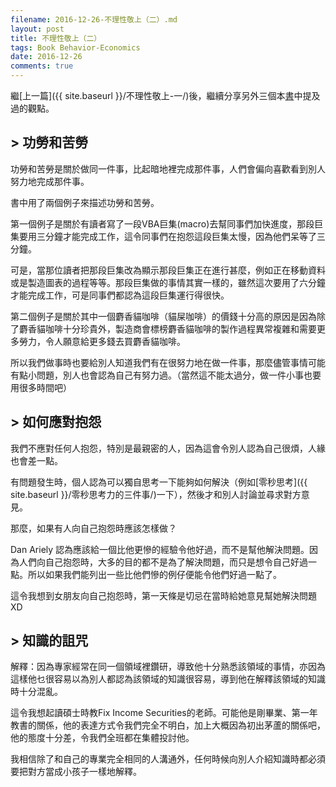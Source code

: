 ```yaml
---
filename: 2016-12-26-不理性敬上（二）.md
layout: post
title: 不理性敬上（二）
tags: Book Behavior-Economics
date: 2016-12-26
comments: true
---
```

繼[上一篇]({{ site.baseurl }}/不理性敬上-一/)後，繼續分享另外三個本[書](http://www.books.com.tw/products/0010704540)中提及過的觀點。

## > 功勞和苦勞

功勞和苦勞是關於做同一件事，比起暗地裡完成那件事，人們會偏向喜歡看到別人努力地完成那件事。

書中用了兩個例子來描述功勞和苦勞。

第一個例子是關於有讀者寫了一段VBA巨集(macro)去幫同事們加快進度，那段巨集要用三分鐘才能完成工作，這令同事們在抱怨這段巨集太慢，因為他們呆等了三分鐘。

可是，當那位讀者把那段巨集改為顯示那段巨集正在進行甚麼，例如正在移動資料或是製造圖表的過程等等。那段巨集做的事情其實一樣的，雖然這次要用了六分鐘才能完成工作，可是同事們都認為這段巨集運行得很快。

第二個例子是關於其中一個麝香貓咖啡（貓屎咖啡）的價錢十分高的原因是因為除了麝香貓咖啡十分珍貴外，製造商會標榜麝香貓咖啡的製作過程異常複雜和需要更多勞力，令人願意給更多錢去買麝香貓咖啡。

所以我們做事時也要給別人知道我們有在很努力地在做一件事，那麼儘管事情可能有點小問題，別人也會認為自己有努力過。（當然這不能太過分，做一件小事也要用很多時間吧）

## > 如何應對抱怨

我們不應對任何人抱怨，特別是最親密的人，因為這會令別人認為自己很煩，人緣也會差一點。

有問題發生時，個人認為可以獨自思考一下能夠如何解決（例如[零秒思考]({{ site.baseurl }}/零秒思考力的三件事/)一下），然後才和別人討論並尋求對方意見。

那麼，如果有人向自己抱怨時應該怎樣做？

Dan Ariely 認為應該給一個比他更慘的經驗令他好過，而不是幫他解決問題。因為人們向自己抱怨時，大多的目的都不是為了解決問題，而只是想令自己好過一點。所以如果我們能列出一些比他們慘的例仔便能令他們好過一點了。

這令我想到女朋友向自己抱怨時，第一天條是切忌在當時給她意見幫她解決問題XD
    
## > 知識的詛咒

解釋：因為專家經常在同一個領域裡鑽研，導致他十分熟悉該領域的事情，亦因為這樣他乜很容易以為別人都認為該領域的知識很容易，導到他在解釋該領域的知識時十分混亂。

這令我想起讀碩士時教Fix Income Securities的老師。可能他是剛畢業、第一年教書的關係，他的表達方式令我們完全不明白，加上大概因為初出茅蘆的關係吧，他的態度十分差，令我們全班都在集體投討他。

我相信除了和自己的專業完全相同的人溝通外，任何時候向別人介紹知識時都必須要把對方當成小孩子一樣地解釋。
